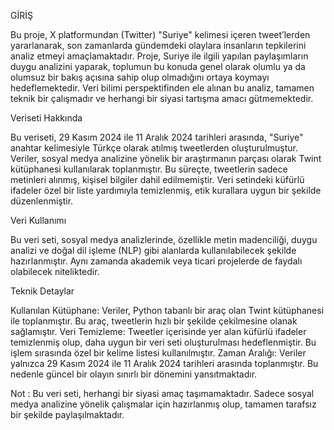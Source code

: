 GİRİŞ

Bu proje, X platformundan (Twitter) "Suriye" kelimesi içeren tweet’lerden yararlanarak, son zamanlarda gündemdeki olaylara insanların tepkilerini analiz etmeyi amaçlamaktadır. Proje, Suriye ile ilgili yapılan paylaşımların duygu analizini yaparak, toplumun bu konuda genel olarak olumlu ya da olumsuz bir bakış açısına sahip olup olmadığını ortaya koymayı hedeflemektedir. Veri bilimi perspektifinden ele alınan bu analiz, tamamen teknik bir çalışmadır ve herhangi bir siyasi tartışma amacı gütmemektedir.

Veriseti Hakkında

Bu veriseti, 29 Kasım 2024 ile 11 Aralık 2024 tarihleri arasında, "Suriye" anahtar kelimesiyle Türkçe olarak atılmış tweetlerden oluşturulmuştur. Veriler, sosyal medya analizine yönelik bir araştırmanın parçası olarak Twint kütüphanesi kullanılarak toplanmıştır. Bu süreçte, tweetlerin sadece metinleri alınmış, kişisel bilgiler dahil edilmemiştir. Veri setindeki küfürlü ifadeler özel bir liste yardımıyla temizlenmiş, etik kurallara uygun bir şekilde düzenlenmiştir.

Veri Kullanımı

Bu veri seti, sosyal medya analizlerinde, özellikle metin madenciliği, duygu analizi ve doğal dil işleme (NLP) gibi alanlarda kullanılabilecek şekilde hazırlanmıştır. Aynı zamanda akademik veya ticari projelerde de faydalı olabilecek niteliktedir.

Teknik Detaylar

Kullanılan Kütüphane: Veriler, Python tabanlı bir araç olan Twint kütüphanesi ile toplanmıştır. Bu araç, tweetlerin hızlı bir şekilde çekilmesine olanak sağlamıştır.
Veri Temizleme: Tweetler içerisinde yer alan küfürlü ifadeler temizlenmiş olup, daha uygun bir veri seti oluşturulması hedeflenmiştir. Bu işlem sırasında özel bir kelime listesi kullanılmıştır.
Zaman Aralığı: Veriler yalnızca 29 Kasım 2024 ile 11 Aralık 2024 tarihleri arasında toplanmıştır. Bu nedenle güncel bir olayın sınırlı bir dönemini yansıtmaktadır.

Not : Bu veri seti, herhangi bir siyasi amaç taşımamaktadır. Sadece sosyal medya analizine yönelik çalışmalar için hazırlanmış olup, tamamen tarafsız bir şekilde paylaşılmaktadır.

